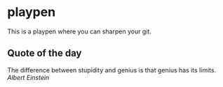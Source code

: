 playpen
=======

This is a playpen where you can sharpen your git.

Quote of the day
----------------
The difference between stupidity and genius is that genius has its limits.
*Albert Einstein*

